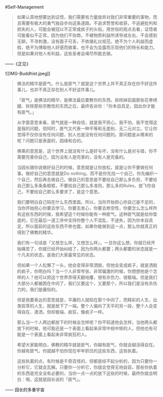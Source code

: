 #Self-Management 

> 如果认真地想要达到证悟，我们需要有力量放弃对我们非常重要的事物，而且需要有极大的勇气独自步向这条道路。不追求赞誉和收获，不逃避批判和损失的人，可能会被冠以不正常或疯子的头衔。用世俗的观点去看，证悟者可能看似不正常，因为他们不协商，不被物质利益所诱导或左右，不会感到无聊，不寻刺激，没有面子可丢，不依循礼仪规范，绝不为个人利益而虚假，绝不为博取他人好感而做事，也不会为显露而示现他们的特长和能力。但是如果对他人有利益，这些圣者会竭尽所能去做。

——《正见》

![[IMG-Buddhist.jpeg]]

> 佛法的精华是匪气。什么是匪气？就是这个世界上并不真正存在你不好这件事儿，也并不真正存在别人不好这件事儿。
> 
> 「匪气」是佛法的精华，是佛法最后要教你的东西。拆除掉前面那些花拳绣腿、拆除那些宗教性的东西之后，最终告诉你：「你本自具足，因此你才能有匪气。」
> 
> 从字面意思来看，匪气就是一种自信，就是我不担心，我不怕，我不觉得这是我的问题，但同时，匪气又代表一种平等和无差别、无二元对立。它让你觉得不仅你没有任何问题，别人也是没有任何问题的。那问题是从哪来的呢？问题只是表面的，因缘和合的。
> 
> 佛乘的意思是，这个世界上就没有什么是好与坏，没有什么是对与错，你不需要完善你自己，因为没有人是完善的，没有人是完备的。
> 
> 当园长跟你说做好自己的时候，意思就是让你放松，就是让你不要做任何事。做好自己的意思就是Do nothing，而不是你先找一个自己，你先编织一个自己，然后再去做自己。做自己的意思是不要给自己那么多负担，不要给自己那么多条条框框，不要给自己那么多准则，那么多的Rules，放飞你自己，不要给自己那么多要求了，是这个意思。
> 
> 我们要明白自己陷在什么东西里面。所以，当你开始担心你自己是不足的，当你开始担心你要去学习，你要去发心，你要去修空性，你要怎么怎么样所有这些东西的时候，我希望这个时候你能有一种匪气。这种匪气就是给你垫底的，它在最后一道工序中支持你整个人不混乱、不迷失，因为你本自具足，所以面前的这些东西不修也罢。如果你能做到这一点，那么你就真正的得到了佛教的精华。
> 
> 我们有一句话是「又想怎么样，又想怎么样」，一旦你这么想，你就已经开始痛苦了，你就已经开始纠结了，因为你两头都要；两头都要的状态就是一个凡夫的状态，是我们大家最常见的状态。
> 
> 但如果一个人松懈了一头，他会变得非常洒脱，但他会变成疯子，就是洒脱的疯子，你明白吗？当一个人非常夸张、非常偏激的时候，你想想他是个怎样的人？他可以把这个世界弄得天翻地覆，很有杀伤力、很极端。但是我们大部分人都被困在中间了，我们又要这个，又要那个，所以我们是没有杀伤力的，我们是庸俗的。
> 
> 但是我要表达的意思就是，平庸的人就陷在那个中间了，而精彩的人生，出类拔萃的人生，就是放下了一端，整个人偏向了天平的另一段，整个人会变得自在、潇洒，但却极端、疯狂，像疯子一样。
> 
> 那么当一个人两边都放下的时候会怎样呢？你不知道他会怎样。当他两头都放下的时候，他可能还是一个表面上看起来非常中规中矩的人，但他也有可能是一个表面上看起来非常疯狂的人。
> 
> 希望大家能明白，佛教的精华就是匪气，你越有匪气，你就会越活得自在。你越有匪气，你就越不怕你现在牢牢抓住的这些东西，这些执着。
> 
> 这些执着的点，有时候是千奇百怪的，但都是经不起分析的，因为只要你一分析它，它就会瓦解。只要你一分析它，你就会觉得无地自容，那些你执着的东西是完全没有必要的，当你一点一点的放下这些的时候，最终你就会明白：哦，这就是园长说的「匪气」。

—— 园长的多重宇宙